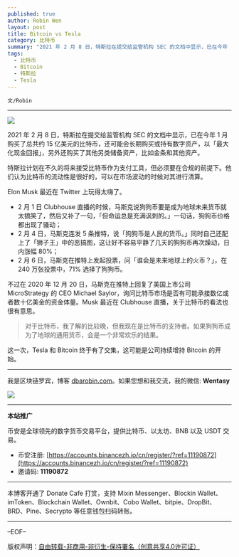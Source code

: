 ```yaml
---
published: true
author: Robin Wen
layout: post
title: Bitcoin vs Tesla
category: 比特币
summary: "2021 年 2 月 8 日，特斯拉在提交给监管机构 SEC 的文档中显示，已在今年 1 月购买了总共约 15 亿美元的比特币，还可能会长期购买或持有数字资产，以「最大化现金回报」，另外还购买了其他另类储备资产，比如金条和其他资产。特斯拉计划在不久的将来接受比特币作为支付工具，但必须要在合规的前提下。他们认为比特币的流动性是很好的，可以在市场波动的时候对其进行清算。这一次，Tesla 和 Bitcoin 终于有了交集，这可能是公司持续增持 Bitcoin 的开始。"
tags:
  - 比特币
  - Bitcoin
  - 特斯拉
  - Tesla
---
```


`文/Robin`

***

![](https://cdn.dbarobin.com/i52l8li.png)

2021 年 2 月 8 日，特斯拉在提交给监管机构 SEC 的文档中显示，已在今年 1 月购买了总共约 15 亿美元的比特币，还可能会长期购买或持有数字资产，以「最大化现金回报」，另外还购买了其他另类储备资产，比如金条和其他资产。

特斯拉计划在不久的将来接受比特币作为支付工具，但必须要在合规的前提下。他们认为比特币的流动性是很好的，可以在市场波动的时候对其进行清算。

Elon Musk 最近在 Twitter 上玩得太嗨了。

* 2 月 1 日 Clubhouse 直播的时候，马斯克说狗狗币要是成为地球未来货币就太搞笑了，然后又补了一句，「但命运总是充满讽刺的。」一句话，狗狗币价格都出现了骚动；
* 2 月 4 日，马斯克连发 5 条推特，说「狗狗币是人民的货币。」同时自己还配上了「狮子王」中的恶搞图，这让好不容易平静了几天的狗狗币再次躁动，日内涨幅 80%；
* 2 月 6 日，马斯克在推特上发起投票，问「谁会是未来地球上的火币？」，在 240 万张投票中，71% 选择了狗狗币。

不过在 2020 年 12 月 20 日，马斯克在推特上回复了美国上市公司 MicroStrategy 的 CEO Michael Saylor，询问比特币市场是否有可能承接数亿或者数十亿美金的资金体量。Musk 最近在 Clubhouse 直播，关于比特币的看法也很有意思。

> 对于比特币，我了解的比较晚，但我现在是比特币的支持者。如果狗狗币成为了地球的通用货币，会是一个非常欢乐的结果。

这一次，Tesla 和 Bitcoin 终于有了交集，这可能是公司持续增持 Bitcoin 的开始。

***

我是区块链罗宾，博客 [dbarobin.com](https://dbarobin.com/)。如果您想和我交流，我的微信: **Wentasy**

![](https://cdn.dbarobin.com/v4yywe2.png)

***

**本站推广**

币安是全球领先的数字货币交易平台，提供比特币、以太坊、BNB 以及 USDT 交易。

* 币安注册: [https://accounts.binancezh.io/cn/register/?ref=11190872](https://accounts.binancezh.io/cn/register/?ref=11190872)
* 邀请码: **11190872**

***

本博客开通了 Donate Cafe 打赏，支持 Mixin Messenger、Blockin Wallet、imToken、Blockchain Wallet、Ownbit、Cobo Wallet、bitpie、DropBit、BRD、Pine、Secrypto 等任意钱包扫码转账。

<center>
    <div class="--donate-button"
         data-button-id="f8b9df0d-af9a-460d-8258-d3f435445075"
    ></div>
</center>

***

–EOF–

版权声明：[自由转载-非商用-非衍生-保持署名（创意共享4.0许可证）](http://creativecommons.org/licenses/by-nc-nd/4.0/deed.zh)
